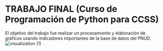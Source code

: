# TRABAJO FINAL (Curso de Programación de Python para CCSS)
El objetivo del trabajo fue realizar un procesamiento y elaboración de gráficos usando indicadores importantes de la base de datos del PNUD.
![visualization (1)](https://github.com/user-attachments/assets/ee1a1492-1a16-4748-b225-ce6c239b5584)
